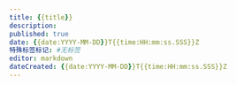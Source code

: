 ```yaml
---
title: {{title}}
description:
published: true
date: {{date:YYYY-MM-DD}}T{{time:HH:mm:ss.SSS}}Z
特殊标签标记: #无标签
editor: markdown
dateCreated: {{date:YYYY-MM-DD}}T{{time:HH:mm:ss.SSS}}Z
---
```


## 


